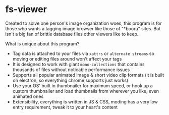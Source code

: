 # fs-viewer
Created to solve one person's image organization woes, this program is for those who wants a tagging image browser like those of "*booru" sites. But isn't a big fan of brittle database files other viewers like to keep.

What is unique about this program?
* Tag data is attached to your files via `xattrs` or `alternate streams` so moving or editing files around won't affect your tags
* It is designed to work with giant `mono-collections` that contains thousands of files without noticable performance issues
* Supports all popular animated image & short video clip formats (it is built on electron, so everything chrome supports just works)
* Use your OS' built in thumbnailer for maximum speed, or hook up a custom thumbnailer and load thumbnails from wherever you like, even animated ones
* Extensibility, everything is written in JS & CSS, moding has a very low entry requirement, tweak it to your heart's content
